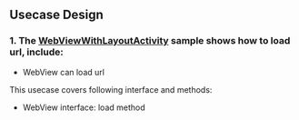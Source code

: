 ## Usecase Design

### 1. The [WebViewWithLayoutActivity](WebViewWithLayoutActivity.java) sample shows how to load url, include:

* WebView can load url

This usecase covers following interface and methods:

* WebView interface: load method

